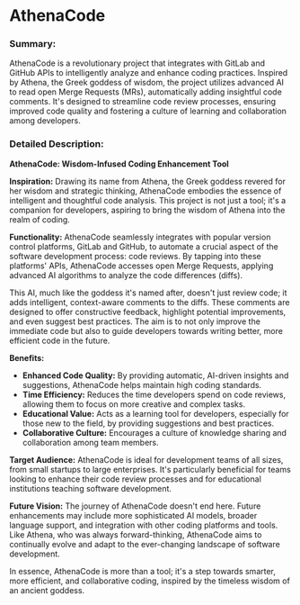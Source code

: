 # AthenaCode

### Summary:
AthenaCode is a revolutionary project that integrates with GitLab and GitHub APIs to intelligently analyze and enhance coding practices. Inspired by Athena, the Greek goddess of wisdom, the project utilizes advanced AI to read open Merge Requests (MRs), automatically adding insightful code comments. It's designed to streamline code review processes, ensuring improved code quality and fostering a culture of learning and collaboration among developers.

### Detailed Description:
**AthenaCode: Wisdom-Infused Coding Enhancement Tool**

**Inspiration:**
Drawing its name from Athena, the Greek goddess revered for her wisdom and strategic thinking, AthenaCode embodies the essence of intelligent and thoughtful code analysis. This project is not just a tool; it's a companion for developers, aspiring to bring the wisdom of Athena into the realm of coding.

**Functionality:**
AthenaCode seamlessly integrates with popular version control platforms, GitLab and GitHub, to automate a crucial aspect of the software development process: code reviews. By tapping into these platforms' APIs, AthenaCode accesses open Merge Requests, applying advanced AI algorithms to analyze the code differences (diffs). 

This AI, much like the goddess it's named after, doesn't just review code; it adds intelligent, context-aware comments to the diffs. These comments are designed to offer constructive feedback, highlight potential improvements, and even suggest best practices. The aim is to not only improve the immediate code but also to guide developers towards writing better, more efficient code in the future.

**Benefits:**
- **Enhanced Code Quality:** By providing automatic, AI-driven insights and suggestions, AthenaCode helps maintain high coding standards.
- **Time Efficiency:** Reduces the time developers spend on code reviews, allowing them to focus on more creative and complex tasks.
- **Educational Value:** Acts as a learning tool for developers, especially for those new to the field, by providing suggestions and best practices.
- **Collaborative Culture:** Encourages a culture of knowledge sharing and collaboration among team members.

**Target Audience:**
AthenaCode is ideal for development teams of all sizes, from small startups to large enterprises. It's particularly beneficial for teams looking to enhance their code review processes and for educational institutions teaching software development.

**Future Vision:**
The journey of AthenaCode doesn't end here. Future enhancements may include more sophisticated AI models, broader language support, and integration with other coding platforms and tools. Like Athena, who was always forward-thinking, AthenaCode aims to continually evolve and adapt to the ever-changing landscape of software development.

In essence, AthenaCode is more than a tool; it's a step towards smarter, more efficient, and collaborative coding, inspired by the timeless wisdom of an ancient goddess.
